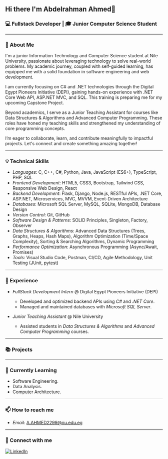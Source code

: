 ## Hi there I'm Abdelrahman Ahmed👋

### 💻 Fullstack Developer | 🎓 Junior Computer Science Student

---

### 🚀 About Me

<!--
I'm a *junior Information Technology and Computer Science student* at *Nile University*, I have built a strong foundation in software engineering through my academic journey. My passion for learning extends beyond the classroom, as I actively pursue self-guided education in web development, showcasing my initiative and commitment. I am eager to collaborate with experienced professionals and contribute meaningfully to any team I join.

I’m thrilled about the opportunity to connect! I am deeply interested in computer science, programming languages, and applying technology to solve practical challenges. Currently, as a junior at Nile University, my focus is on **C# and .NET**. Through the *Digital Egypt Pioneers Initiative (DEPI)*, I am gaining hands-on experience with *.NET Core Web API, ASP.NET MVC, and SQL*, preparing to apply these skills in my upcoming Capstone Project.

Beyond academics, I serve as a *Junior Teaching Assistant* for *Data Structures & Algorithms* and *Advanced Computer Programming* at Nile University, a role that has sharpened my teaching skills and enabled me to help students strengthen their programming fundamentals.
-->

I'm a junior Information Technology and Computer Science student at Nile University, passionate about leveraging technology to solve real-world problems. My academic journey, coupled with self-guided learning, has equipped me with a solid foundation in software engineering and web development.

I am currently focusing on C# and .NET technologies through the Digital Egypt Pioneers Initiative (DEPI), gaining hands-on experience with .NET Core Web API, ASP.NET MVC, and SQL. This training is preparing me for my upcoming Capstone Project.

Beyond academics, I serve as a Junior Teaching Assistant for courses like Data Structures & Algorithms and Advanced Computer Programming. These roles have honed my teaching skills and strengthened my understanding of core programming concepts.

I’m eager to collaborate, learn, and contribute meaningfully to impactful projects. Let's connect and create something amazing together!

---

### 💡 Technical Skills

- *Languages*: C, C++, C#, Python, Java, JavaScript (ES6+), TypeScript, PHP, SQL
- *Frontend Development*: HTML5, CSS3, Bootstrap, Tailwind CSS, Responsive Web Design, React
- *Backend Development*: Flask, Django, Node.js, RESTful APIs, .NET Core, ASP.NET, Microservices, MVC, MVVM, Event-Driven Architecture
- *Databases*: Microsoft SQL Server, MySQL, SQLite, MongoDB, Database Design
- *Version Control*: Git, GitHub
- *Software Design & Patterns*: SOLID Principles, Singleton, Factory, Observer
- *Data Structures & Algorithms*: Advanced Data Structures (Trees, Graphs, Heaps, Hash Maps), Algorithm Optimization (Time/Space Complexity), Sorting & Searching Algorithms, Dynamic Programming
- *Performance Optimization*: Asynchronous Programming (Async/Await, Promises)
- *Tools*: Visual Studio Code, Postman, CI/CD, Agile Methodology, Unit Testing (JUnit, pytest)

---

### 💼 Experience

- *FullStack Development Intern* @ Digital Egypt Pioneers Initiative (DEPI)
  - Developed and optimized backend APIs using *C#* and *.NET Core*.
  - Managed and maintained databases with *Microsoft SQL Server*.

- *Junior Teaching Assistant* @ Nile University
  - Assisted students in *Data Structures & Algorithms* and *Advanced Computer Programming* courses.

---

### 📚 Projects

<!--
- *Sorting Algorithms Visualizer* (Python)  
  A Python application to visualize common sorting algorithms like Merge Sort, Quick Sort, and Bubble Sort.

- *Python YouTube Downloader* (Python)  
  A script to download videos from YouTube using pytube.

- *Integrated Inventory Management System* (C++)  
  A complete inventory management system implemented in C++, featuring CRUD operations and inventory analytics.

- *Pharmacy App* (Java)  
  An Android-based app to manage pharmacy operations, including prescriptions and inventory management.
-->

---

### 🌱 Currently Learning

- Software Engineering.
- Data Analysis.
- Computer Architecture.

---

### 📫 How to reach me

- *Email*: [A.AHMED2299@nu.edu.eg](mailto:A.AHMED2299@nu.edu.eg)
<!--
- *LinkedIn*: [linkedin.com/in/abdelrahman-ahmed](https://www.linkedin.com/in/abdelrahman-ahmed-9b0828252/)
-->

---

### 🔗 Connect with me

[![LinkedIn](https://img.shields.io/badge/LinkedIn-0077B5?style=for-the-badge&logo=linkedin&logoColor=white)](https://www.linkedin.com/in/abdelrahman-ahmed-9b0828252/)

<!--
**abdelrahman-a99/abdelrahman-a99** is a ✨ _special_ ✨ repository because its `README.md` (this file) appears on your GitHub profile.

Here are some ideas to get you started:

- 🔭 I’m currently working on ...
- 🌱 I’m currently learning ...
- 👯 I’m looking to collaborate on ...
- 🤔 I’m looking for help with ...
- 💬 Ask me about ...
- 📫 How to reach me: ...
- 😄 Pronouns: ...
- ⚡ Fun fact: ...
-->
